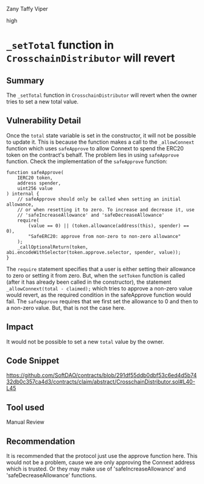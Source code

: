 Zany Taffy Viper

high

# `_setTotal` function in `CrosschainDistributor` will revert

## Summary
The `_setTotal` function in `CrosschainDistributor` will revert when the owner tries to set a new total value.

## Vulnerability Detail
Once the `total` state variable is set in the constructor, it will not be possible to update it. This is because the function makes a call to the `_allowConnext` function which uses `safeApprove` to allow Connext to spend the ERC20 token on the contract's behalf. The problem lies in using `safeApprove` function. Check the implementation of the `safeApprove` function:

```solidity
function safeApprove(
    IERC20 token,
    address spender,
    uint256 value
) internal {
    // safeApprove should only be called when setting an initial allowance,
    // or when resetting it to zero. To increase and decrease it, use
    // 'safeIncreaseAllowance' and 'safeDecreaseAllowance'
    require(
        (value == 0) || (token.allowance(address(this), spender) == 0),
        "SafeERC20: approve from non-zero to non-zero allowance"
    );
    _callOptionalReturn(token, abi.encodeWithSelector(token.approve.selector, spender, value));
}
```
The `require` statement specifies that a user is either setting their allowance to zero or setting it from zero. But, when the `setToken` function is called (after it has already been called in the constructor), the statement `_allowConnext(total - claimed);` which tries to approve a non-zero value would revert, as the required condition in the safeApprove function would fail. The `safeApprove` requires that we first set the allowance to 0 and then to a non-zero value. But, that is not the case here.

## Impact
It would not be possible to set a new `total` value by the owner.

## Code Snippet
https://github.com/SoftDAO/contracts/blob/291df55ddb0dbf53c6ed4d5b7432db0c357ca4d3/contracts/claim/abstract/CrosschainDistributor.sol#L40-L45

## Tool used

Manual Review

## Recommendation
It is recommended that the protocol just use the approve function here. This would not be a problem, cause we are only approving the Connext address which is trusted. Or they may make use of 'safeIncreaseAllowance' and 'safeDecreaseAllowance' functions.
